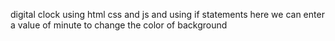 digital clock using html css and js and using if statements here we can enter a value of minute to change the color of background
